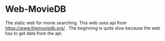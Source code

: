 # Web-MovieDB
The static web for movie searching.
This web uses api from https://www.themoviedb.org/ .
The beginning is quite slow because the web has to get data from the api.